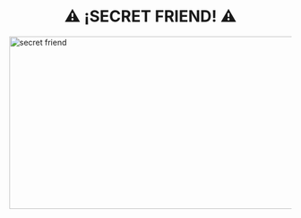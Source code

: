  <h1 align="center">⚠ ¡SECRET FRIEND! ⚠</h1>
  <img width="948" height="309" alt="secret friend" src="https://github.com/user-attachments/assets/2ca0cfed-1b15-48a2-bcdc-ebd35e58806c" />
